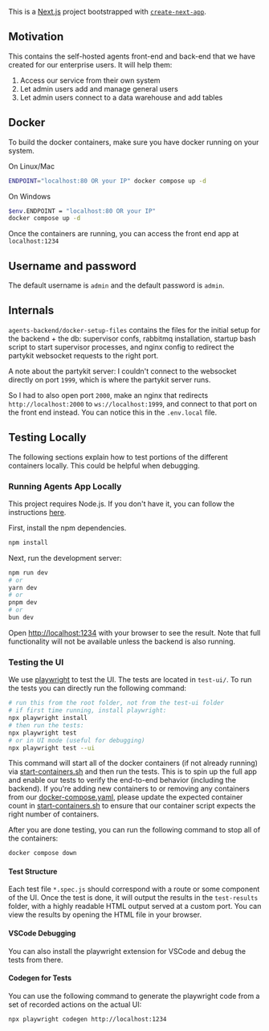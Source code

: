 This is a [Next.js](https://nextjs.org/) project bootstrapped with [`create-next-app`](https://github.com/vercel/next.js/tree/canary/packages/create-next-app).

## Motivation

This contains the self-hosted agents front-end and back-end that we have created for our enterprise users. It will help them:

1. Access our service from their own system
2. Let admin users add and manage general users
3. Let admin users connect to a data warehouse and add tables

## Docker

To build the docker containers, make sure you have docker running on your system.

On Linux/Mac

```bash
ENDPOINT="localhost:80 OR your IP" docker compose up -d
```

On Windows

```bash
$env.ENDPOINT = "localhost:80 OR your IP"
docker compose up -d
```

Once the containers are running, you can access the front end app at `localhost:1234`

## Username and password

The default username is `admin` and the default password is `admin`.

## Internals

`agents-backend/docker-setup-files` contains the files for the initial setup for the backend + the db: supervisor confs, rabbitmq installation, startup bash script to start supervisor processes, and nginx config to redirect the partykit websocket requests to the right port.

A note about the partykit server: I couldn't connect to the websocket directly on port `1999`, which is where the partykit server runs.

So I had to also open port `2000`, make an nginx that redirects `http://localhost:2000` to `ws://localhost:1999`, and connect to that port on the front end instead. You can notice this in the `.env.local` file.

## Testing Locally

The following sections explain how to test portions of the different containers locally. This could be helpful when debugging.

### Running Agents App Locally

This project requires Node.js. If you don't have it, you can follow the instructions [here](https://docs.npmjs.com/downloading-and-installing-node-js-and-npm#using-a-node-installer-to-install-nodejs-and-npm).

First, install the npm dependencies.

```bash
npm install
```

Next, run the development server:

```bash
npm run dev
# or
yarn dev
# or
pnpm dev
# or
bun dev
```

Open [http://localhost:1234](http://localhost:1234) with your browser to see the result. Note that full functionality will not be available unless the backend is also running.

### Testing the UI

We use [playwright](https://playwright.dev/) to test the UI. The tests are located in `test-ui/`. To run the tests you can directly run the following command:

```bash
# run this from the root folder, not from the test-ui folder
# if first time running, install playwright:
npx playwright install
# then run the tests:
npx playwright test
# or in UI mode (useful for debugging)
npx playwright test --ui
```

This command will start all of the docker containers (if not already running) via [start-containers.sh](test-ui/start-containers.sh) and then run the tests. This is to spin up the full app and enable our tests to verify the end-to-end behavior (including the backend). If you're adding new containers to or removing any containers from our [docker-compose.yaml](docker-compose.yaml), please update the expected container count in [start-containers.sh](test-ui/start-containers.sh) to ensure that our container script expects the right number of containers.

After you are done testing, you can run the following command to stop all of the containers:

```bash
docker compose down
```

#### Test Structure

Each test file `*.spec.js` should correspond with a route or some component of the UI. Once the test is done, it will output the results in the `test-results` folder, with a highly readable HTML output served at a custom port. You can view the results by opening the HTML file in your browser.

#### VSCode Debugging

You can also install the playwright extension for VSCode and debug the tests from there.

#### Codegen for Tests

You can use the following command to generate the playwright code from a set of recorded actions on the actual UI:

```sh
npx playwright codegen http://localhost:1234
```
